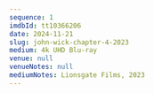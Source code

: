 ```yaml
---
sequence: 1
imdbId: tt10366206
date: 2024-11-21
slug: john-wick-chapter-4-2023
medium: 4k UHD Blu-ray
venue: null
venueNotes: null
mediumNotes: Lionsgate Films, 2023
---
```


